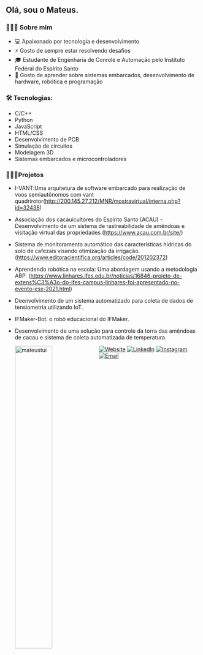 ## Olá, sou o Mateus.

### 👨🏻‍💻 Sobre mim
- 💻 Apaixonado por tecnologia e desenvolvimento
- ⚡ Gosto de sempre estar resolvendo desafios
- 🎓 Estudante de Engenharia de Conrole e Automação pelo Instituto Federal  do Espírito Santo
- 🌱 Gosto de aprender sobre sistemas embarcados, desenvolvimento de hardware, robótica e programação

### 🛠 Tecnologias:
- C/C++
- Python
- JavaScript
- HTML/CSS
- Desenvolvimento de PCB
- Simulação de circuitos
- Modelagem 3D
- Sistemas embarcados e microcontroladores

### 👨🏻‍🔧Projetos 
- I-VANT:Uma arquitetura de software embarcado para realização de voos semiautônomos com vant quadrirotor(http://200.145.27.212/MNR/mostravirtual/interna.php?id=32438)
- Associação dos cacauicultores do Espírito Santo (ACAU) - Desenvolvimento de um sistema de rastreabilidade de amêndoas e visitação virtual das propriedades (https://www.acau.com.br/site/)
- Sistema de monitoramento automático das características hídricas do solo de cafezais visando otimização da irrigação. (https://www.editoracientifica.org/articles/code/201202372)
- Aprendendo robótica na escola: Uma abordagem usando a metodologia ABP. (https://www.linhares.ifes.edu.br/noticias/16846-projeto-de-extens%C3%A3o-do-ifes-campus-linhares-foi-apresentado-no-evento-esx-2021.html)
- Deenvolvimento de um sistema automatizado para coleta de dados de tensiometria utilizando IoT.
- IFMaker-Bot: o robô educacional do IFMaker.
- Desenvolvimento de uma solução para controle da torra das amêndoas de cacau e sistema de coleta automatizada de temperatura.


  <img width="45%" align="left" src="https://github-readme-stats.vercel.app/api/top-langs/?username=mateustui&layout=compact&hide=html,jupyter%20notebook&theme=dark" alt="mateustui" />
  
  
  <p align="center">
<a target="_blank" href="https://luizfantin.github.io/"><img alt="Website" src="https://img.shields.io/badge/Website-luizfantin.github.io-blue?style=flat-square&logo=google-chrome"></a>
<a target="_blank" href="https://www.linkedin.com/in/mateus-falcão-0b626818b"><img alt="LinkedIn" src="https://img.shields.io/badge/LinkedIn-Mateus%20Falcão-blue?style=flat-square&logo=linkedin"></a>
<a target="_blank" href="https://www.instagram.com/mateustui/"><img alt="Instagram" src="https://img.shields.io/badge/Instagram-mateustui-blue?style=flat-square&logo=instagram"></a>
<a target="_blank" href="mailto:mfalcao817@gmail.com"><img alt="Email" src="https://img.shields.io/badge/Email-mfalcao817@gmail.com-blue?style=flat-square&logo=gmail"></a>
</p>
